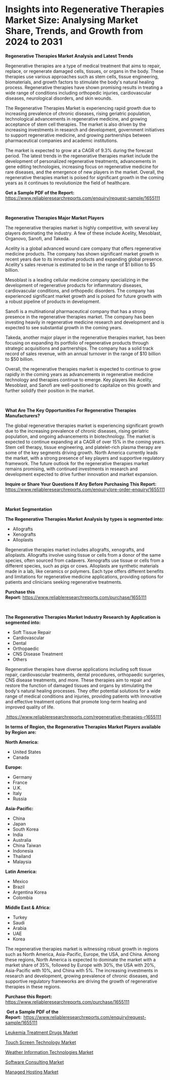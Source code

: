 <p><h1>Insights into Regenerative Therapies Market Size: Analysing Market Share, Trends, and Growth from 2024 to 2031</h1></p><p><strong>Regenerative Therapies Market Analysis and Latest Trends</strong></p>
<p><p>Regenerative therapies are a type of medical treatment that aims to repair, replace, or regenerate damaged cells, tissues, or organs in the body. These therapies use various approaches such as stem cells, tissue engineering, biomaterials, and growth factors to stimulate the body's natural healing process. Regenerative therapies have shown promising results in treating a wide range of conditions including orthopedic injuries, cardiovascular diseases, neurological disorders, and skin wounds.</p><p>The Regenerative Therapies Market is experiencing rapid growth due to increasing prevalence of chronic diseases, rising geriatric population, technological advancements in regenerative medicine, and growing acceptance of stem cell therapies. The market is also driven by the increasing investments in research and development, government initiatives to support regenerative medicine, and growing partnerships between pharmaceutical companies and academic institutions.</p><p>The market is expected to grow at a CAGR of 9.3% during the forecast period. The latest trends in the regenerative therapies market include the development of personalized regenerative treatments, advancements in gene editing technologies, increasing focus on regenerative medicine for rare diseases, and the emergence of new players in the market. Overall, the regenerative therapies market is poised for significant growth in the coming years as it continues to revolutionize the field of healthcare.</p></p>
<p><strong>Get a Sample PDF of the Report:&nbsp;</strong> <a href="https://www.reliableresearchreports.com/enquiry/request-sample/1655111">https://www.reliableresearchreports.com/enquiry/request-sample/1655111</a></p>
<p>&nbsp;</p>
<p><strong>Regenerative Therapies Major Market Players</strong></p>
<p><p>The regenerative therapies market is highly competitive, with several key players dominating the industry. A few of these include Acelity, Mesoblast, Organovo, Sanofi, and Takeda. </p><p>Acelity is a global advanced wound care company that offers regenerative medicine products. The company has shown significant market growth in recent years due to its innovative products and expanding global presence. Acelity's sales revenue is estimated to be in the range of $1 billion to $5 billion.</p><p>Mesoblast is a leading cellular medicine company specializing in the development of regenerative products for inflammatory diseases, cardiovascular conditions, and orthopedic disorders. The company has experienced significant market growth and is poised for future growth with a robust pipeline of products in development.</p><p>Sanofi is a multinational pharmaceutical company that has a strong presence in the regenerative therapies market. The company has been investing heavily in regenerative medicine research and development and is expected to see substantial growth in the coming years.</p><p>Takeda, another major player in the regenerative therapies market, has been focusing on expanding its portfolio of regenerative products through strategic acquisitions and partnerships. The company has a solid track record of sales revenue, with an annual turnover in the range of $10 billion to $50 billion.</p><p>Overall, the regenerative therapies market is expected to continue to grow rapidly in the coming years as advancements in regenerative medicine technology and therapies continue to emerge. Key players like Acelity, Mesoblast, and Sanofi are well-positioned to capitalize on this growth and further solidify their position in the market.</p></p>
<p>&nbsp;</p>
<p><strong>What Are The Key Opportunities For Regenerative Therapies Manufacturers?</strong></p>
<p><p>The global regenerative therapies market is experiencing significant growth due to the increasing prevalence of chronic diseases, rising geriatric population, and ongoing advancements in biotechnology. The market is expected to continue expanding at a CAGR of over 15% in the coming years. Stem cell therapy, tissue engineering, and platelet-rich plasma therapy are some of the key segments driving growth. North America currently leads the market, with a strong presence of key players and supportive regulatory framework. The future outlook for the regenerative therapies market remains promising, with continued investments in research and development expected to drive further innovation and market expansion.</p></p>
<p><strong>Inquire or Share Your Questions If Any Before Purchasing This Report:</strong> <a href="https://www.reliableresearchreports.com/enquiry/pre-order-enquiry/1655111">https://www.reliableresearchreports.com/enquiry/pre-order-enquiry/1655111</a></p>
<p>&nbsp;</p>
<p><strong>Market Segmentation</strong></p>
<p><strong>The Regenerative Therapies Market Analysis by types is segmented into:</strong></p>
<p><ul><li>Allografts</li><li>Xenografts</li><li>Alloplasts</li></ul></p>
<p><p>Regenerative therapies market includes allografts, xenografts, and alloplasts. Allografts involve using tissue or cells from a donor of the same species, often sourced from cadavers. Xenografts use tissue or cells from a different species, such as pigs or cows. Alloplasts are synthetic materials made in a lab, like ceramics or polymers. Each type offers different benefits and limitations for regenerative medicine applications, providing options for patients and clinicians seeking regenerative treatments.</p></p>
<p><strong>Purchase this Report:&nbsp;</strong><a href="https://www.reliableresearchreports.com/purchase/1655111">https://www.reliableresearchreports.com/purchase/1655111</a></p>
<p>&nbsp;</p>
<p><strong>The Regenerative Therapies Market Industry Research by Application is segmented into:</strong></p>
<p><ul><li>Soft Tissue Repair</li><li>Cardiovascular</li><li>Dental</li><li>Orthopaedic</li><li>CNS Disease Treatment</li><li>Others</li></ul></p>
<p><p>Regenerative therapies have diverse applications including soft tissue repair, cardiovascular treatments, dental procedures, orthopaedic surgeries, CNS disease treatments, and more. These therapies aim to repair and restore the function of damaged tissues and organs by stimulating the body's natural healing processes. They offer potential solutions for a wide range of medical conditions and injuries, providing patients with innovative and effective treatment options that promote long-term healing and improved quality of life.</p></p>
<p><a href="https://www.reliableresearchreports.com/regenerative-therapies-r1655111">&nbsp;https://www.reliableresearchreports.com/regenerative-therapies-r1655111</a></p>
<p><strong>In terms of Region, the Regenerative Therapies Market Players available by Region are:</strong></p>
<p>
    <p> <strong> North America: </strong>
        <ul>
            <li>United States</li>
            <li>Canada</li>
        </ul>
        </p> 
    <p> <strong> Europe: </strong>
        <ul>
            <li>Germany</li>
            <li>France</li>
            <li>U.K.</li>
            <li>Italy</li>
            <li>Russia</li>
        </ul>
        </p> 
    <p> <strong> Asia-Pacific: </strong>
        <ul>
            <li>China</li>
            <li>Japan</li>
            <li>South Korea</li>
            <li>India</li>
            <li>Australia</li>
            <li>China Taiwan</li>
            <li>Indonesia</li>
            <li>Thailand</li>
            <li>Malaysia</li>
        </ul>
        </p> 
    <p> <strong> Latin America: </strong>
        <ul>
            <li>Mexico</li>
            <li>Brazil</li>
            <li>Argentina Korea</li>
            <li>Colombia</li>
        </ul>
        </p> 
    <p> <strong> Middle East & Africa: </strong>
        <ul>
            <li>Turkey</li>
            <li>Saudi</li>
            <li>Arabia</li>
            <li>UAE</li>
            <li>Korea</li>
        </ul>
    </p>
    </p>
<p><p>The regenerative therapies market is witnessing robust growth in regions such as North America, Asia-Pacific, Europe, the USA, and China. Among these regions, North America is expected to dominate the market with a market share of 35%, followed by Europe with 30%, the USA with 20%, Asia-Pacific with 10%, and China with 5%. The increasing investments in research and development, growing prevalence of chronic diseases, and supportive regulatory frameworks are driving the growth of regenerative therapies in these regions.</p></p>
<p><strong>Purchase this Report: </strong><a href="https://www.reliableresearchreports.com/purchase/1655111">https://www.reliableresearchreports.com/purchase/1655111</a></p>
<p>&nbsp;<strong>Get a Sample PDF of the Report:&nbsp;&nbsp;</strong><a href="https://www.reliableresearchreports.com/enquiry/request-sample/1655111">https://www.reliableresearchreports.com/enquiry/request-sample/1655111</a></p>
<p><strong></strong></p>
<p><p><a href="https://github.com/nicoletavirag/Market-Research-Report-List-4/blob/main/leukemia-treatment-drugs-market.md">Leukemia Treatment Drugs Market</a></p><p><a href="https://github.com/JosephMorgnlvXXff/Market-Research-Report-List-1/blob/main/touch-screen-technology-market.md">Touch Screen Technology Market</a></p><p><a href="https://github.com/btwcqfvq34/Market-Research-Report-List-2/blob/main/weather-information-technologies-market.md">Weather Information Technologies Market</a></p><p><a href="https://github.com/mauripalmi/Market-Research-Report-List-4/blob/main/software-consulting-market.md">Software Consulting Market</a></p><p><a href="https://github.com/ochgvvcj16/Market-Research-Report-List-1/blob/main/managed-hosting-market.md">Managed Hosting Market</a></p></p>